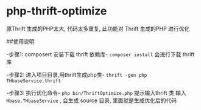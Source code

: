 php-thrift-optimize
===================


原Thrift 生成的PHP太大, 代码太多重复, 此功能对 Thrift 生成的PHP 进行优化

##使用说明

-步骤1: composert 安装下载 thrift 依赖库-
`composer install`
会进行下载 thrift 库

-步骤2: 进入项目目录,用thrift生成php类-
`thrift -gen php THbaseService.thrift`

-步骤3: 执行优化命令-
`php bin/ThriftOptimize.php` 提示输入thrift 类
输入 `Hbase.THbaseService` , 会生成 source 目录, 里面就是生成优化后的代码
